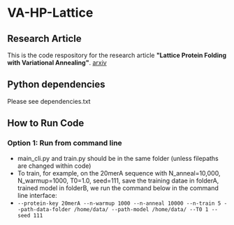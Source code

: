 # VA-HP-Lattice

## Research Article
This is the code respository for the research article **"Lattice Protein Folding with Variational Annealing"**. [arxiv](https://arxiv.org/abs/2502.20632)

## Python dependencies
Please see dependencies.txt

## How to Run Code
### Option 1: Run from command line
- main_cli.py and train.py should be in the same folder (unless filepaths are changed within code)
- To train, for example, on the 20merA sequence with N_anneal=10,000, N_warmup=1000, T0=1.0, seed=111, save the training datae in folderA, trained model in folderB, we run the command below in the command line interface:
- `--protein-key 20merA --n-warmup 1000 --n-anneal 10000 --n-train 5 --path-data-folder /home/data/ --path-model /home/data/ --T0 1 --seed 111`

